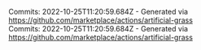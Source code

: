 Commits: 2022-10-25T11:20:59.684Z - Generated via https://github.com/marketplace/actions/artificial-grass
<br>
Commits: 2022-10-25T11:20:59.684Z - Generated via https://github.com/marketplace/actions/artificial-grass
<br>
